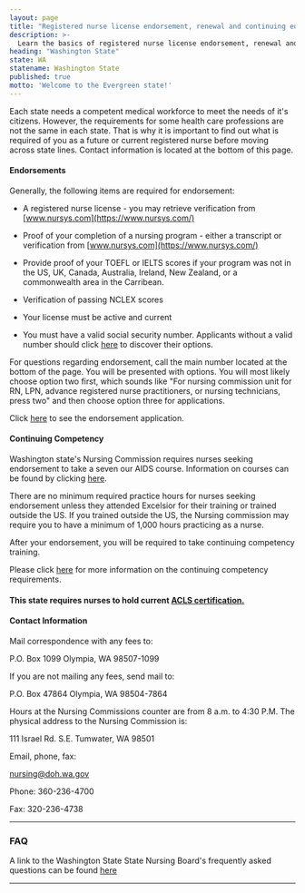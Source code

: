 ```yaml
---
layout: page
title: "Registered nurse license endorsement, renewal and continuing education in Washington State | ACLS Training Center"
description: >-
  Learn the basics of registered nurse license endorsement, renewal and continuing education in Washington State.
heading: "Washington State"
state: WA
statename: Washington State
published: true
motto: 'Welcome to the Evergreen state!'
---
```


Each state needs a competent medical workforce to meet the needs of it's citizens. However, the requirements for some health care professions are not the same in each state. That is why it is important to find out what is required of you as a future or current registered nurse before moving across state lines. Contact information is located at the bottom of this page.

#### Endorsements

Generally, the following items are required for endorsement:

*   A registered nurse license - you may retrieve verification from [www.nursys.com](https://www.nursys.com/)
    
*   Proof of your completion of a nursing program - either a transcript or verification from [www.nursys.com](https://www.nursys.com/)
    
*   Provide proof of your TOEFL or IELTS scores if your program was not in the US, UK, Canada, Australia, Ireland, New Zealand, or a commonwealth area in the Carribean.
    
*   Verification of passing NCLEX scores
    
*   Your license must be active and current
    
*   You must have a valid social security number. Applicants without a valid number should click [here](https://www.doh.wa.gov/Portals/1/Documents/6000/669316.pdf) to discover their options.
    

For questions regarding endorsement, call the main number located at the bottom of the page. You will be presented with options. You will most likely choose option two first, which sounds like "For nursing commission unit for RN, LPN, advance registered nurse practitioners, or nursing technicians, press two" and then choose option three for applications.

Click [here](https://www.doh.wa.gov/Portals/1/Documents/Pubs/669240.pdf) to see the endorsement application.

#### Continuing Competency

Washington state's Nursing Commission requires nurses seeking endorsement to take a seven our AIDS course. Information on courses can be found by clicking [here](https://www.doh.wa.gov/LicensesPermitsandCertificates/NursingCommission/NurseLicensing/FrequentlyAskedQuestions/ContinuingCompetency).

There are no minimum required practice hours for nurses seeking endorsement unless they attended Excelsior for their training or trained outside the US. If you trained outside the US, the Nursing commission may require you to have a minimum of 1,000 hours practicing as a nurse.

After your endorsement, you will be required to take continuing competency training.

Please click [here](https://www.doh.wa.gov/LicensesPermitsandCertificates/NursingCommission/NurseLicensing/ContinuingCompetency) for more information on the continuing competency requirements.

#### This state requires nurses to hold current [ACLS certification.](https://www.acls.net/washington-acls-pals-bls.htm)

#### Contact Information

Mail correspondence with any fees to:

P.O. Box 1099
Olympia, WA 98507-1099

If you are not mailing any fees, send mail to:

P.O. Box 47864
Olympia, WA 98504-7864

Hours at the Nursing Commissions counter are from 8 a.m. to 4:30 P.M. The physical address to the Nursing Commission is:

111 Israel Rd. S.E.
Tumwater, WA
98501

Email, phone, fax:

nursing@doh.wa.gov

Phone: 360-236-4700

Fax: 320-236-4738

* * *

### FAQ

A link to the Washington State State Nursing Board's frequently asked questions can be found [here](https://www.doh.wa.gov/LicensesPermitsandCertificates/NursingCommission/NurseLicensing/FrequentlyAskedQuestions/ContinuingCompetency)

* * *